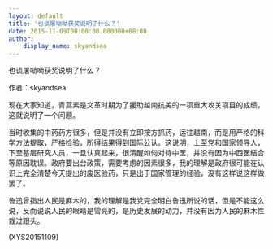 ```yaml
---
layout: default
title: '也谈屠呦呦获奖说明了什么？'
date: 2015-11-09T00:00:00.000000+08:00
author:
    display_name: skyandsea
---
```


也谈屠呦呦获奖说明了什么？

作者：skyandsea

现在大家知道，青蒿素是文革时期为了援助越南抗美的一项重大攻关项目的成绩，这就说明了一个问题。

当时收集的中药药方很多，但是并没有立即按方抓药，运往越南，而是用严格的科学方法提取，严格检验，所得结果得到国际公认。这说明，上至党和国家领导人，下至基层研究人员，一旦认真起来，很清醒如何对待中医，并没有因为中西医结合等原因耽误。政府要出台政策，需要考虑的因素很多，我的理解是政府很可能在认识上完全清楚今天提出的废医验药，只是出于国家管理的经验，没有这样说这样做罢了。

鲁迅曾指出人民是麻木的，我的理解是我党完全明白鲁迅所说的话，但是不能这么说，反而说说人民的眼睛是雪亮的，是历史发展的动力，并没有因为人民的麻木性栽过跟头。

(XYS20151109)

